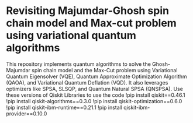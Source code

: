 # Revisiting Majumdar-Ghosh spin chain model and Max-cut problem using variational quantum algorithms

This repository implements quantum algorithms to solve the Ghosh-Majumdar spin chain model and the Max-Cut problem using Variational Quantum Eigensolver (VQE), Quantum Approximate Optimization Algorithm (QAOA), and Variational Quantum Deflation (VQD). It also leverages optimizers like SPSA, SLSQP, and Quantum Natural SPSA (QNSPSA).
Use these versions of Qiskit Libraries to use the code
!pip install qiskit==0.46.1
!pip install qiskit-algorithms==0.3.0
!pip install qiskit-optimization==0.6.0 
!pip install qiskit-ibm-runtime==0.21.1
!pip install qiskit-ibm-provider==0.10.0 
